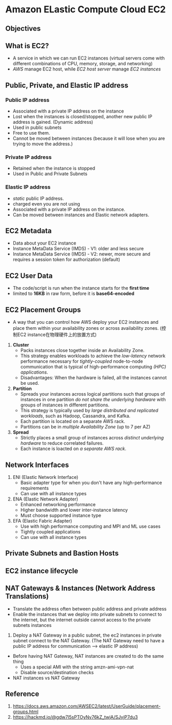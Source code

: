 # Amazon ELastic Compute Cloud EC2


## Objectives



## What is EC2?
* A service in which we can run EC2 instances (virtual servers come with different combinations of CPU, memory, storage, and networking)
* *AWS* manage EC2 host, while *EC2 host server* manage *EC2 instances*

## Public, Private, and Elastic IP address
### Public IP address
* Associated with a private IP address on the instance
* Lost when the instances is closed/stopped, another new public IP address is gained. (Dynamic address)
* Used in public subnets
* Free to use them.
* Cannot be moved between instances (because it will lose when you are trying to move the address.)

### Private IP address
* Retained when the instance is stopped
* Used in Public and Private Subnets

### Elastic IP address
* *static* public IP address.
* charged even you are not using
* Associated with a private IP address on the instance.
* Can be moved between instances and Elastic network adapters.

## EC2 Metadata
* Data about your EC2 instance
* Instance MetaData Service (IMDS) - V1: older and less secure
* Instance MetaData Service (IMDS) - V2: newer, more secure and requires a session token for authorization (default)

## EC2 User Data
* The code/script is run when the instance starts for the **first time**
* limited to **16KB** in raw form, before it is **base64-encoded**

## EC2 Placement Groups
* A way that you can control how AWS deploy your EC2 instances and place them within your availability zones or across availability zones. (控制EC2 instance在物理硬件上的放置方式)
1. **Cluster** 
   * Packs instances close together inside an Availability Zone.
   * This strategy enables workloads to achieve the *low-latency* network performance necessary for *tightly-coupled* node-to-node communication that is typical of high-performance computing *(HPC) applications*.
   * Disadvantages: When the hardware is failed, all the instances cannot be used.
2. **Partition**
   * Spreads your instances across logical partitions such that groups of instances in one partition *do not share the underlying hardware* with groups of instances in different partitions.
   * This strategy is typically used by *large distributed and replicated workloads*, such as Hadoop, Cassandra, and Kafka.
   * Each partition is located on a separate AWS rack.
   * Partitions can be in *multiple Availability Zone* (up to 7 per AZ)
3. **Spread**
   * Strictly places a small group of instances across *distinct underlying hardware* to reduce correlated failures.
   * Each instance is loacted on *a separate AWS rack*.

## Network Interfaces
1. ENI (Elastic Network Interface)
   * Basic adapter type for when you don't have any high-performance requirements
   * Can use with all instance types
2. ENA (Elastic Network Adapter)
   * Enhanced networking performance
   * Higher bandwidth and lower inter-instance latency
   * Must choose supported instance type
3. EFA (Elastic Fabric Adapter)
   * Use with high performance computing and MPI and ML use cases
   * Tightly coupled applications
   * Can use with all instance types


## Private Subnets and Bastion Hosts

## EC2 instance lifecycle


## NAT Gateways & Instances (Network Address Translations)
* Translate the address often between public address and private address
* Enable the instances that we deploy into private subnets to connect to the internet, but the internet outside cannot access to the private subnets instances
1. Deploy a NAT Gateway in a public subnet, the ec2 instances in private subnet connect to the NAT Gateway. (The NAT Gateway need to have a public IP address for communication --> elastic IP address)
* Before having NAT Gateway, NAT instances are created to do the same thing
  * Uses a special AMI with the string amzn-ami-vpn-nat 
  * Disable source/destination checks
* NAT instances vs NAT Gateway

## Reference
1. https://docs.aws.amazon.com/AWSEC2/latest/UserGuide/placement-groups.html
2. https://hackmd.io/@gdw7l5sPTOyNv76kZ_twjA/SJvjP7du3